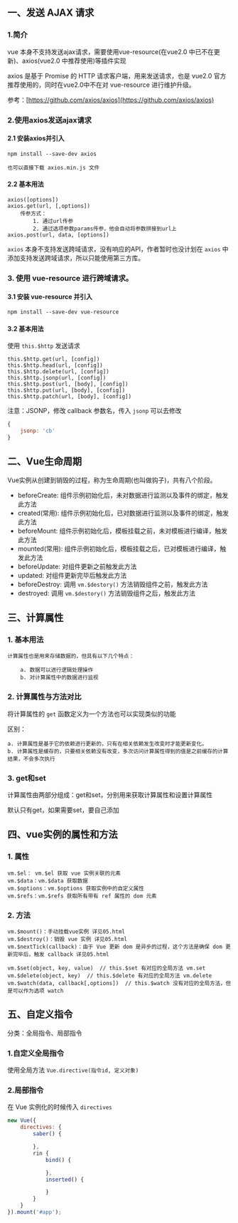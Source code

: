 ## 一、发送 AJAX 请求

### 1.简介

vue 本身不支持发送ajax请求，需要使用vue-resource(在vue2.0 中已不在更新)、axios(vue2.0 中推荐使用)等插件实现

axios 是基于 Promise 的 HTTP 请求客户端，用来发送请求，也是 vue2.0 官方推荐使用的，同时在vue2.0中不在对 vue-resource 进行维护升级。

参考：[https://github.com/axios/axios](https://github.com/axios/axios)

### 2.使用axios发送ajax请求

#### 2.1 安装axios并引入

```
npm install --save-dev axios

也可以直接下载 axios.min.js 文件
```

#### 2.2 基本用法

```
axios([options])
axios.get(url, [,options])
    传参方式：
        1. 通过url传参
        2. 通过选项参数params传参，他会自动将参数拼接到url上
axios.post(url, data, [options])
```

`axios` 本身不支持发送跨域请求，没有响应的API，作者暂时也没计划在 `axios` 中添加支持发送跨域请求，所以只能使用第三方库。

### 3. 使用 vue-resource 进行跨域请求。

#### 3.1 安装 vue-resource 并引入

```
npm install --save-dev vue-resource
```

#### 3.2 基本用法

使用 `this.$http` 发送请求

    this.$http.get(url, [config])
    this.$http.head(url, [config])
    this.$http.delete(url, [config])
    this.$http.jsonp(url, [config])
    this.$http.post(url, [body], [config])
    this.$http.put(url, [body], [config])
    this.$http.patch(url, [body], [config])

注意：JSONP，修改 callback 参数名，传入 `jsonp` 可以去修改

```js
{
    jsonp: 'cb'
}
```

## 二、Vue生命周期

Vue实例从创建到销毁的过程，称为生命周期(也叫做钩子)，共有八个阶段。

- beforeCreate: 组件示例初始化后，未对数据进行监测以及事件的绑定，触发此方法
- created(常用): 组件示例初始化后，已对数据进行监测以及事件的绑定，触发此方法
- beforeMount: 组件示例初始化后，模板挂载之前，未对模板进行编译，触发此方法
- mounted(常用): 组件示例初始化后，模板挂载之后，已对模板进行编译，触发此方法
- beforeUpdate: 对组件更新之前触发此方法
- updated: 对组件更新完毕后触发此方法
- beforeDestroy: 调用 `vm.$destory()` 方法销毁组件之前，触发此方法
- destroyed: 调用 `vm.$destory()` 方法销毁组件之后，触发此方法

## 三、计算属性

### 1. 基本用法

    计算属性也是用来存储数据的，但具有以下几个特点：

        a. 数据可以进行逻辑处理操作
        b. 对计算属性中的数据进行监视

### 2. 计算属性与方法对比

将计算属性的 `get` 函数定义为一个方法也可以实现类似的功能

区别：

    a. 计算属性是基于它的依赖进行更新的，只有在相关依赖发生改变时才能更新变化。
    b. 计算属性是缓存的，只要相关依赖没有改变，多次访问计算属性得到的值是之前缓存的计算结果，不会多次执行

### 3. get和set

计算属性由两部分组成：get和set，分别用来获取计算属性和设置计算属性

默认只有get，如果需要set，要自己添加

## 四、vue实例的属性和方法

### 1. 属性

    vm.$el： vm.$el 获取 vue 实例关联的元素
    vm.$data：vm.$data 获取数据
    vm.$options：vm.$options 获取实例中的自定义属性
    vm.$refs：vm.$refs 获取所有带有 ref 属性的 dom 元素

### 2. 方法

    vm.$mount()：手动挂载vue实例 详见05.html
    vm.$destroy()：销毁 vue 实例 详见05.html
    vm.$nextTick(callback)：由于 Vue 更新 dom 是异步的过程，这个方法是确保 dom 更新完毕后，触发 callback 详见05.html

    vm.$set(object, key, value)  // this.$set 有对应的全局方法 vm.set
    vm.$delete(object, key)  // this.$delete 有对应的全局方法 vm.delete
    vm.$watch(data, callback[,options])  // this.$watch 没有对应的全局方法，但是可以作为选项 watch 
    
## 五、自定义指令

分类：全局指令、局部指令

### 1.自定义全局指令

使用全局方法 `Vue.directive(指令id, 定义对象)`

### 2.局部指令

在 Vue 实例化的时候传入 `directives`

```js
new Vue({
    directives: {
        saber() {

        },
        rin {
            bind() {

            },
            inserted() {

            }
        }
    }
}).mount('#app');
```